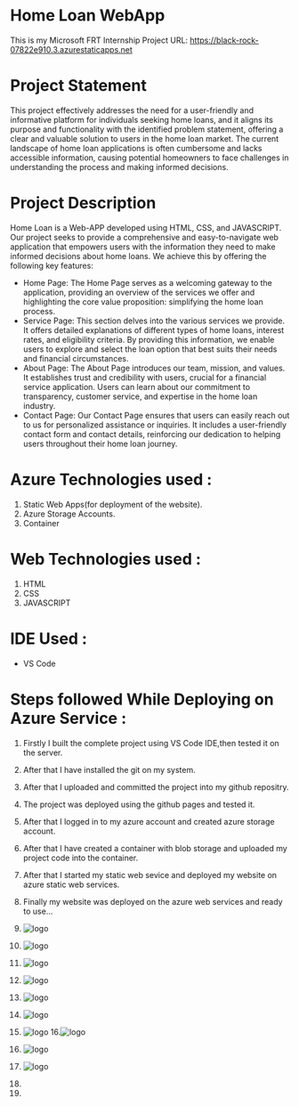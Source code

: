 # Home Loan WebApp
This is my Microsoft FRT Internship Project
URL: https://black-rock-07822e910.3.azurestaticapps.net

# Project Statement
This project effectively addresses the need for a user-friendly and informative platform for individuals seeking home loans, and it aligns its purpose and functionality with the identified problem statement, offering a clear and valuable solution to users in the home loan market.
The current landscape of home loan applications is often cumbersome and lacks accessible information, causing potential homeowners to face challenges in understanding the process and making informed decisions.
# Project Description
Home Loan is a Web-APP developed using HTML, CSS, and JAVASCRIPT. Our project seeks to provide a comprehensive and easy-to-navigate web application that empowers users with the information they need to make informed decisions about home loans. We achieve this by offering the following key features:

* Home Page: The Home Page serves as a welcoming gateway to the application, providing an overview of the services we offer and highlighting the core value proposition: simplifying the home loan process.
* Service Page: This section delves into the various services we provide. It offers detailed explanations of different types of home loans, interest rates, and eligibility criteria. By providing this information, we enable users to explore and select the loan option that best suits their needs and financial circumstances.
* About Page: The About Page introduces our team, mission, and values. It establishes trust and credibility with users, crucial for a financial service application. Users can learn about our commitment to transparency, customer service, and expertise in the home loan industry.
* Contact Page: Our Contact Page ensures that users can easily reach out to us for personalized assistance or inquiries. It includes a user-friendly contact form and contact details, reinforcing our dedication to helping users throughout their home loan journey.

# Azure Technologies used :
1. Static Web Apps(for deployment of the website).
2. Azure Storage Accounts.
3. Container

# Web Technologies used :
1. HTML
2. CSS
3. JAVASCRIPT

# IDE Used :
* VS Code

# Steps followed While Deploying on Azure Service :
1. Firstly I built the complete project using VS Code IDE,then tested it on the server.
 
2. After that I have installed the git on my system.

3. After that I uploaded and committed the project into my github repositry.

4. The project was deployed using the github pages and tested it.

5. After that I logged in to my azure account and created azure storage account.

6. After that I have created a container with blob storage and uploaded my project code into the container.

7. After that I started my static web sevice and deployed my website on azure static web services.

8. Finally my website was deployed on the azure web services and ready to use...

9. ![logo](https://github.com/ShubhamKJ123/home_loan_web/blob/main/ss/h1.png)
10. ![logo](https://github.com/ShubhamKJ123/home_loan_web/blob/main/ss/h2.png)
11. ![logo](https://github.com/ShubhamKJ123/home_loan_web/blob/main/ss/h3.png)
12. ![logo](https://github.com/ShubhamKJ123/home_loan_web/blob/main/ss/h4.png)
13. ![logo](https://github.com/ShubhamKJ123/home_loan_web/blob/main/ss/h5.png)
14. ![logo](https://github.com/ShubhamKJ123/home_loan_web/blob/main/ss/h6.png)
15. ![logo](https://github.com/ShubhamKJ123/home_loan_web/blob/main/ss/h7.png)
16.![logo](https://github.com/ShubhamKJ123/home_loan_web/blob/main/ss/h8.png)
17. ![logo](https://github.com/ShubhamKJ123/home_loan_web/blob/main/ss/h9.png)
18. ![logo](https://github.com/ShubhamKJ123/home_loan_web/blob/main/ss/h10.png)
19.
20.   
  
